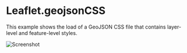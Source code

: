 Leaflet.geojsonCSS
==================
This example shows the load of a GeoJSON CSS file that contains layer-level and feature-level styles.

![Screenshot](https://github.com/jmmluna/Leaflet.geojsonCSS/blob/master/demo-layer-and-feature-style/screenshot.png)
